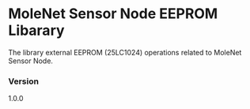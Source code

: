 # MoleNet Sensor Node EEPROM Libarary

The library external EEPROM (25LC1024) operations related to MoleNet Sensor Node.

### Version
1.0.0
